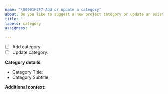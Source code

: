 ```yaml
---
name: "\U0001F3F7 Add or update a category"
about: Do you like to suggest a new project category or update an existing one?
title: ''
labels: category
assignees: ''

---
```


<!--
Please select either to add or to update a category. Tick of with: [] -> [x]
-->

- [ ] Add category
- [ ] Update category: <!-- Category Name or ID -->

**Category details:**

<!--- 
Please state the category details that should be added or changed.
-->

- Category Title:
- Category Subtitle:

**Additional context:**

<!-- Add any other context or additional information about why this change or addition is important. -->
